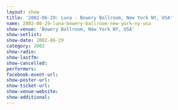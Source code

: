```yaml
---
layout: show
title: '2002-06-29: Luna - Bowery Ballroom, New York NY, USA'
name: 2002-06-29-luna-bowery-ballroom-new-york-ny-usa
show-venue: 'Bowery Ballroom, New York NY, USA'
show-setlist: 
show-date: 2002-06-29
category: 2002
show-radio: 
show-lastfm: 
show-cancelled: 
performers: 
facebook-event-url: 
show-poster-url: 
show-ticket-url: 
show-venue-website: 
show-additional: 
---
```


